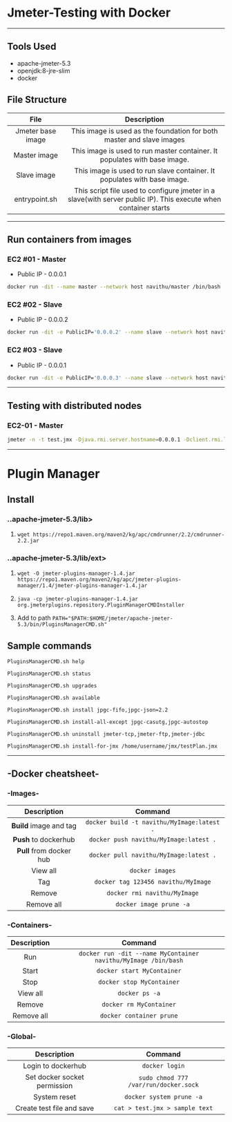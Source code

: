 # Jmeter-Testing with Docker




---

## Tools Used

- apache-jmeter-5.3
- openjdk:8-jre-slim
- docker

## File Structure

|       File        |                                                   Description                                                   |
| :---------------: | :-------------------------------------------------------------------------------------------------------------: |
| Jmeter base image |                      This image is used as the foundation for both master and slave images                      |
|   Master image    |                    This image is used to run master container. It populates with base image.                    |
|    Slave image    |                    This image is used to run slave container. It populates with base image.                     |
|   entrypoint.sh   | This script file used to configure jmeter in a slave(with server public IP). This execute when container starts |

---

## Run containers from images

### EC2 #01 - Master

 - Public IP - 0.0.0.1

```bash
docker run -dit --name master --network host navithu/master /bin/bash
```

### EC2 #02 - Slave

 - Public IP - 0.0.0.2

```bash
docker run -dit -e PublicIP='0.0.0.2' --name slave --network host navithu/slave /bin/bash
```

### EC2 #03 - Slave

 - Public IP - 0.0.0.1

```bash
docker run -dit -e PublicIP='0.0.0.3' --name slave --network host navithu/slave /bin/bash
```

---

## Testing with distributed nodes

### EC2-01 - Master

```bash
jmeter -n -t test.jmx -Djava.rmi.server.hostname=0.0.0.1 -Dclient.rmi.localport=60000 -R0.0.0.2,0.0.0.3
```

---

# Plugin Manager 

## Install

### ..apache-jmeter-5.3/lib>

1. `wget https://repo1.maven.org/maven2/kg/apc/cmdrunner/2.2/cmdrunner-2.2.jar`

### ..apache-jmeter-5.3/lib/ext>

1. `wget -O jmeter-plugins-manager-1.4.jar https://repo1.maven.org/maven2/kg/apc/jmeter-plugins-manager/1.4/jmeter-plugins-manager-1.4.jar`

2. `java -cp jmeter-plugins-manager-1.4.jar org.jmeterplugins.repository.PluginManagerCMDInstaller`

3. Add to path `PATH="$PATH:$HOME/jmeter/apache-jmeter-5.3/bin/PluginsManagerCMD.sh"`

## Sample commands

```
PluginsManagerCMD.sh help

PluginsManagerCMD.sh status

PluginsManagerCMD.sh upgrades

PluginsManagerCMD.sh available

PluginsManagerCMD.sh install jpgc-fifo,jpgc-json=2.2

PluginsManagerCMD.sh install-all-except jpgc-casutg,jpgc-autostop

PluginsManagerCMD.sh uninstall jmeter-tcp,jmeter-ftp,jmeter-jdbc

PluginsManagerCMD.sh install-for-jmx /home/username/jmx/testPlan.jmx
````

---

## -Docker cheatsheet-

### -Images-

|       Description        |                  Command                   |
| :----------------------: | :----------------------------------------: |
| **Build** image and tag  | `docker build -t navithu/MyImage:latest .` |
|  **Push** to dockerhub   |   `docker push navithu/MyImage:latest .`   |
| **Pull** from docker hub |   `docker pull navithu/MyImage:latest .`   |
|         View all         |              `docker images`               |
|           Tag            |    `docker tag 123456 navithu/MyImage`     |
|          Remove          |        `docker rmi navithu/MyImage`        |
|        Remove all        |          `docker image prune -a`           |

### -Containers-

| Description |                            Command                             |
| :---------: | :------------------------------------------------------------: |
|     Run     | `docker run -dit --name MyContainer navithu/MyImage /bin/bash` |
|    Start    |                   `docker start MyContainer`                   |
|    Stop     |                   `docker stop MyContainer`                    |
|  View all   |                         `docker ps -a`                         |
|   Remove    |                    `docker rm MyContainer`                     |
| Remove all  |                    `docker container prune`                    |

### -Global-

|         Description          |               Command                |
| :--------------------------: | :----------------------------------: |
|      Login to dockerhub      |            `docker login`            |
| Set docker socket permission | `sudo chmod 777 /var/run/docker.sock` |
|         System reset         |       `docker system prune -a`       |
|  Create test file and save   |    `cat > test.jmx > sample text`    |

